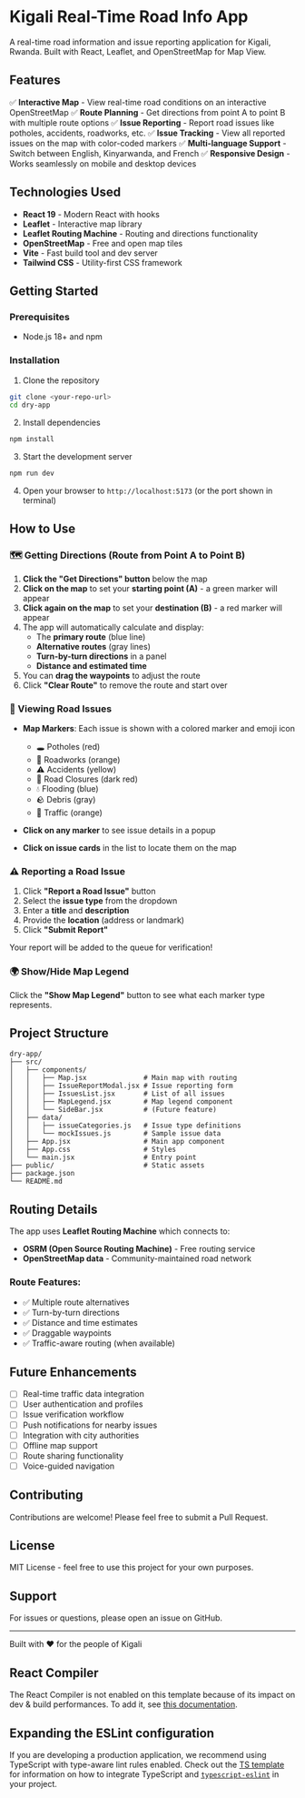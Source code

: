 # Kigali Real-Time Road Info App

A real-time road information and issue reporting application for Kigali, Rwanda. Built with React, Leaflet, and OpenStreetMap for Map View.

## Features

✅ **Interactive Map** - View real-time road conditions on an interactive OpenStreetMap
✅ **Route Planning** - Get directions from point A to point B with multiple route options
✅ **Issue Reporting** - Report road issues like potholes, accidents, roadworks, etc.
✅ **Issue Tracking** - View all reported issues on the map with color-coded markers
✅ **Multi-language Support** - Switch between English, Kinyarwanda, and French
✅ **Responsive Design** - Works seamlessly on mobile and desktop devices

## Technologies Used

- **React 19** - Modern React with hooks
- **Leaflet** - Interactive map library
- **Leaflet Routing Machine** - Routing and directions functionality
- **OpenStreetMap** - Free and open map tiles
- **Vite** - Fast build tool and dev server
- **Tailwind CSS** - Utility-first CSS framework

## Getting Started

### Prerequisites

- Node.js 18+ and npm

### Installation

1. Clone the repository

```bash
git clone <your-repo-url>
cd dry-app
```

2. Install dependencies

```bash
npm install
```

3. Start the development server

```bash
npm run dev
```

4. Open your browser to `http://localhost:5173` (or the port shown in terminal)

## How to Use

### 🗺️ Getting Directions (Route from Point A to Point B)

1. **Click the "Get Directions" button** below the map
2. **Click on the map** to set your **starting point (A)** - a green marker will appear
3. **Click again on the map** to set your **destination (B)** - a red marker will appear
4. The app will automatically calculate and display:
   - The **primary route** (blue line)
   - **Alternative routes** (gray lines)
   - **Turn-by-turn directions** in a panel
   - **Distance and estimated time**
5. You can **drag the waypoints** to adjust the route
6. Click **"Clear Route"** to remove the route and start over

### 📍 Viewing Road Issues

- **Map Markers**: Each issue is shown with a colored marker and emoji icon

  - 🕳️ Potholes (red)
  - 🚧 Roadworks (orange)
  - ⚠️ Accidents (yellow)
  - 🚫 Road Closures (dark red)
  - 💧 Flooding (blue)
  - 🪨 Debris (gray)
  - 🚗 Traffic (orange)

- **Click on any marker** to see issue details in a popup
- **Click on issue cards** in the list to locate them on the map

### ⚠️ Reporting a Road Issue

1. Click **"Report a Road Issue"** button
2. Select the **issue type** from the dropdown
3. Enter a **title** and **description**
4. Provide the **location** (address or landmark)
5. Click **"Submit Report"**

Your report will be added to the queue for verification!

### 🌍 Show/Hide Map Legend

Click the **"Show Map Legend"** button to see what each marker type represents.

## Project Structure

```
dry-app/
├── src/
│   ├── components/
│   │   ├── Map.jsx              # Main map with routing
│   │   ├── IssueReportModal.jsx # Issue reporting form
│   │   ├── IssuesList.jsx       # List of all issues
│   │   ├── MapLegend.jsx        # Map legend component
│   │   └── SideBar.jsx          # (Future feature)
│   ├── data/
│   │   ├── issueCategories.js   # Issue type definitions
│   │   └── mockIssues.js        # Sample issue data
│   ├── App.jsx                  # Main app component
│   ├── App.css                  # Styles
│   └── main.jsx                 # Entry point
├── public/                      # Static assets
├── package.json
└── README.md
```

## Routing Details

The app uses **Leaflet Routing Machine** which connects to:

- **OSRM (Open Source Routing Machine)** - Free routing service
- **OpenStreetMap data** - Community-maintained road network

### Route Features:

- ✅ Multiple route alternatives
- ✅ Turn-by-turn directions
- ✅ Distance and time estimates
- ✅ Draggable waypoints
- ✅ Traffic-aware routing (when available)

## Future Enhancements

- [ ] Real-time traffic data integration
- [ ] User authentication and profiles
- [ ] Issue verification workflow
- [ ] Push notifications for nearby issues
- [ ] Integration with city authorities
- [ ] Offline map support
- [ ] Route sharing functionality
- [ ] Voice-guided navigation

## Contributing

Contributions are welcome! Please feel free to submit a Pull Request.

## License

MIT License - feel free to use this project for your own purposes.

## Support

For issues or questions, please open an issue on GitHub.

---

Built with ❤️ for the people of Kigali

## React Compiler

The React Compiler is not enabled on this template because of its impact on dev & build performances. To add it, see [this documentation](https://react.dev/learn/react-compiler/installation).

## Expanding the ESLint configuration

If you are developing a production application, we recommend using TypeScript with type-aware lint rules enabled. Check out the [TS template](https://github.com/vitejs/vite/tree/main/packages/create-vite/template-react-ts) for information on how to integrate TypeScript and [`typescript-eslint`](https://typescript-eslint.io) in your project.
